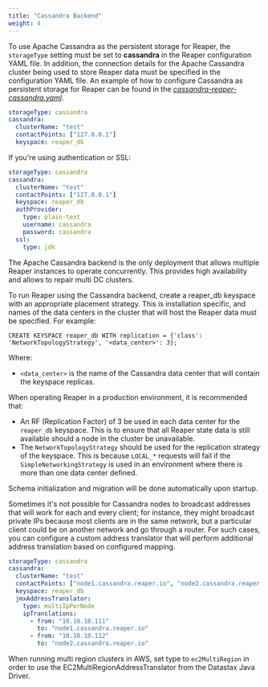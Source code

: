 ```yaml
---
title: "Cassandra Backend"
weight: 4
---
```


To use Apache Cassandra as the persistent storage for Reaper, the `storageType` setting must be set to **cassandra** in the Reaper configuration YAML file. In addition, the connection details for the Apache Cassandra cluster being used to store Reaper data must be specified in the configuration YAML file. An example of how to configure Cassandra as persistent storage for Reaper can be found in the *[cassandra-reaper-cassandra.yaml](https://github.com/thelastpickle/cassandra-reaper/blob/master/src/packaging/resource/cassandra-reaper-cassandra.yaml)*.

```yaml
storageType: cassandra
cassandra:
  clusterName: "test"
  contactPoints: ["127.0.0.1"]
  keyspace: reaper_db
```

If you're using authentication or SSL:

```yaml
storageType: cassandra
cassandra:
  clusterName: "test"
  contactPoints: ["127.0.0.1"]
  keyspace: reaper_db
  authProvider:
    type: plain-text
    username: cassandra
    password: cassandra
  ssl:
    type: jdk
```

The Apache Cassandra backend is the only deployment that allows multiple Reaper instances to operate concurrently. This provides high availability and allows to repair multi DC clusters.

To run Reaper using the Cassandra backend, create a reaper_db keyspace with an appropriate placement strategy. This is installation specific, and names of the data centers in the cluster that will host the Reaper data must be specified. For example:

```none
CREATE KEYSPACE reaper_db WITH replication = {'class': 'NetworkTopologyStrategy', '<data_center>': 3};
```

Where:

* `<data_center>` is the name of the Cassandra data center that will contain the keyspace replicas.

When operating Reaper in a production environment, it is recommended that:

* An RF (Replication Factor) of 3 be used in each data center for the `reaper_db` keyspace. This is to ensure that all Reaper state data is still available should a node in the cluster be unavailable.
* The `NetworkTopologyStrategy` should be used for the replication strategy of the keyspace. This is because `LOCAL_*` requests will fail if the `SimpleNetworkingStrategy` is used in an environment where there is more than one data center defined.

Schema initialization and migration will be done automatically upon startup.

Sometimes it's not possible for Cassandra nodes to broadcast addresses that will work for each and every client; for instance, they might broadcast private IPs because most clients are in the same network, but a particular client could be on another network and go through a router. For such cases, you can configure a custom address translator that will perform additional address translation based on configured mapping.

```yaml
storageType: cassandra
cassandra:
  clusterName: "test"
  contactPoints: ["node1.cassandra.reaper.io", "node2.cassandra.reaper.io"]
  keyspace: reaper_db
  jmxAddressTranslator:
    type: multiIpPerNode
    ipTranslations:
      - from: "10.10.10.111"
        to: "node1.cassandra.reaper.io"
      - from: "10.10.10.112"
        to: "node2.cassandra.reaper.io"
```

When running multi region clusters in AWS, set type to `ec2MultiRegion` in order to use the EC2MultiRegionAddressTranslator from the Datastax Java Driver. 